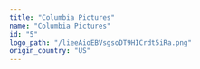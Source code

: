 ```yaml
---
title: "Columbia Pictures"
name: "Columbia Pictures"
id: "5"
logo_path: "/lieeAioEBVsgsoDT9HICrdt5iRa.png"
origin_country: "US"
---
```

